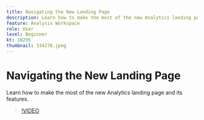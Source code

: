 ```yaml
---
title: Navigating the New Landing Page
description: Learn how to make the most of the new Analytics landing page and its features.
feature: Analysis Workspace
role: User
level: Beginner
kt: 10295
thumbnail: 334278.jpeg
---
```


# Navigating the New Landing Page

Learn how to make the most of the new Analytics landing page and its features.

>[!VIDEO](https://video.tv.adobe.com/v/334278/?quality=12&learn=on)
